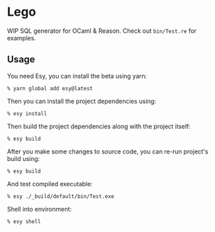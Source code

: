 # Lego

WIP SQL generator for OCaml & Reason. Check out `bin/Test.re` for examples.

## Usage

You need Esy, you can install the beta using yarn:

    % yarn global add esy@latest

Then you can install the project dependencies using:

    % esy install

Then build the project dependencies along with the project itself:

    % esy build

After you make some changes to source code, you can re-run project's build
using:

    % esy build

And test compiled executable:

    % esy ./_build/default/bin/Test.exe

Shell into environment:

    % esy shell
